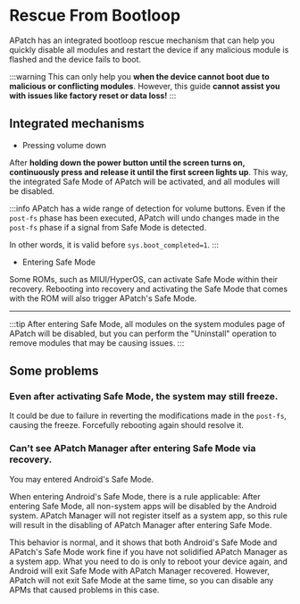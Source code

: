 # Rescue From Bootloop

APatch has an integrated bootloop rescue mechanism that can help you quickly disable all modules and restart the device if any malicious module is flashed and the device fails to boot.

:::warning
This can only help you **when the device cannot boot due to malicious or conflicting modules**. However, this guide **cannot assist you with issues like factory reset or data loss!**
:::

## Integrated mechanisms

- Pressing volume down

After **holding down the power button until the screen turns on, continuously press and release it until the first screen lights up**. This way, the integrated Safe Mode of APatch will be activated, and all modules will be disabled.

:::info
APatch has a wide range of detection for volume buttons. Even if the `post-fs` phase has been executed, APatch will undo changes made in the `post-fs` phase if a signal from Safe Mode is detected.

In other words, it is valid before `sys.boot_completed=1`.
:::

- Entering Safe Mode

Some ROMs, such as MIUI/HyperOS, can activate Safe Mode within their recovery. Rebooting into recovery and activating the Safe Mode that comes with the ROM will also trigger APatch's Safe Mode.

---

:::tip
After entering Safe Mode, all modules on the system modules page of APatch will be disabled, but you can perform the "Uninstall" operation to remove modules that may be causing issues.
:::

## Some problems

### Even after activating Safe Mode, the system may still freeze.

It could be due to failure in reverting the modifications made in the `post-fs`, causing the freeze. Forcefully rebooting again should resolve it.

### Can't see APatch Manager after entering Safe Mode via recovery.

You may entered Android's Safe Mode.

When entering Android's Safe Mode, there is a rule applicable: After entering Safe Mode, all non-system apps will be disabled by the Android system. APatch Manager will not register itself as a system app, so this rule will result in the disabling of APatch Manager after entering Safe Mode.

This behavior is normal, and it shows that both Android's Safe Mode and APatch's Safe Mode work fine if you have not solidified APatch Manager as a system app. What you need to do is only to reboot your device again, and Android will exit Safe Mode with APatch Manager recovered. However, APatch will not exit Safe Mode at the same time, so you can disable any APMs that caused problems in this case.
